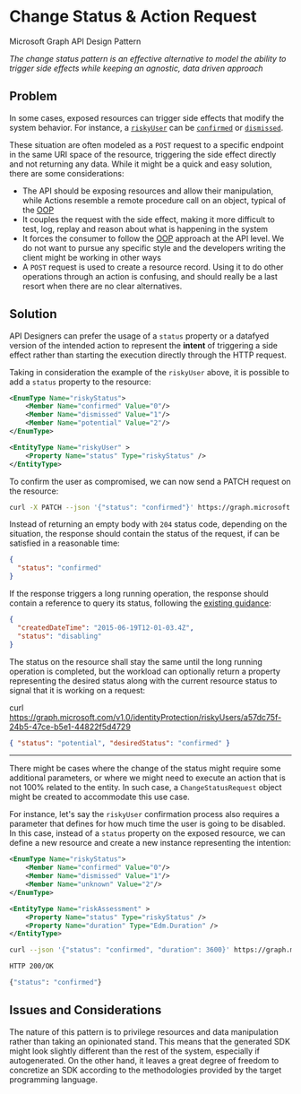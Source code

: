 # Change Status & Action Request

Microsoft Graph API Design Pattern

_The change status pattern is an effective alternative to model the ability to trigger side effects while keeping an agnostic, data driven approach_

## Problem

In some cases, exposed resources can trigger side effects that modify the system behavior. For instance, a [`riskyUser`](https://docs.microsoft.com/en-us/graph/api/resources/riskyuser?view=graph-rest-1.0) can be [`confirmed`](https://docs.microsoft.com/en-us/graph/api/riskyuser-confirmcompromised?view=graph-rest-1.0&tabs=http) or [`dismissed`](https://docs.microsoft.com/en-us/graph/api/riskyuser-confirmcompromised?view=graph-rest-1.0&tabs=http).

These situation are often modeled as a `POST` request to a specific endpoint in the same URI space of the resource, triggering the side effect directly and not returning any data. While it might be a quick and easy solution, there are some considerations:

- The API should be exposing resources and allow their manipulation, while Actions resemble a remote procedure call on an object, typical of the [OOP][1]
- It couples the request with the side effect, making it more difficult to test, log, replay and reason about what is happening in the system
- It forces the consumer to follow the [OOP][1] approach at the API level. We do not want to pursue any specific style and the developers writing the client might be working in other ways
- A `POST` request is used to create a resource record. Using it to do other operations through an action is confusing, and should really be a last resort when there are no clear alternatives.

## Solution

API Designers can prefer the usage of a `status` property or a datafyed version of the intended action to represent the **intent** of triggering a side effect rather than starting the execution directly through the HTTP request.

Taking in consideration the example of the `riskyUser` above, it is possible to add a `status` property to the resource:

```xml
<EnumType Name="riskyStatus">
    <Member Name="confirmed" Value="0"/>
    <Member Name="dismissed" Value="1"/>
    <Member Name="potential" Value="2"/>
</EnumType>

<EntityType Name="riskyUser" >
    <Property Name="status" Type="riskyStatus" />
</EntityType>
```

To confirm the user as compromised, we can now send a PATCH request on the resource:

```bash
curl -X PATCH --json '{"status": "confirmed"}' https://graph.microsoft.com/v1.0/identityProtection/riskyUsers/a57dc75f-24b5-47ce-b5e1-44822f5d4729
```

Instead of returning an empty body with `204` status code, depending on the situation, the response should contain the status of the request, if can be satisfied in a reasonable time:

```json
{
  "status": "confirmed"
}
```

If the response triggers a long running operation, the response should contain a reference to query its status, following the [existing guidance][2]:

```json
{
  "createdDateTime": "2015-06-19T12-01-03.4Z",
  "status": "disabling"
}
```

The status on the resource shall stay the same until the long running operation is completed, but the workload can optionally return a property representing the desired status along with the current resource status to signal that it is working on a request:

curl https://graph.microsoft.com/v1.0/identityProtection/riskyUsers/a57dc75f-24b5-47ce-b5e1-44822f5d4729

```json
{ "status": "potential", "desiredStatus": "confirmed" }
```

---

There might be cases where the change of the status might require some additional parameters, or where we might need to execute an action that is not 100% related to the entity. In such case, a `ChangeStatusRequest` object might be created to accommodate this use case.

For instance, let's say the `riskyUser` confirmation process also requires a parameter that defines for how much time the user is going to be disabled. In this case, instead of a `status` property on the exposed resource, we can define a new resource and create a new instance representing the intention:

```xml
<EnumType Name="riskyStatus">
    <Member Name="confirmed" Value="0"/>
    <Member Name="dismissed" Value="1"/>
    <Member Name="unknown" Value="2"/>
</EnumType>

<EntityType Name="riskAssessment" >
    <Property Name="status" Type="riskyStatus" />
    <Property Name="duration" Type="Edm.Duration" />
</EntityType>
```

```bash
curl --json '{"status": "confirmed", "duration": 3600}' https://graph.microsoft.com/v1.0/identityProtection/riskyUsers/a57dc75f-24b5-47ce-b5e1-44822f5d4729/riskAssessments

HTTP 200/OK

{"status": "confirmed"}
```

## Issues and Considerations

The nature of this pattern is to privilege resources and data manipulation rather than taking an opinionated stand. This means that the generated SDK might look slightly different than the rest of the system, especially if autogenerated. On the other hand, it leaves a great degree of freedom to concretize an SDK according to the methodologies provided by the target programming language.

[1]: https://en.wikipedia.org/wiki/Object-oriented_programming
[2]: https://github.com/microsoft/api-guidelines/blob/vNext/Guidelines.md#13-long-running-operations
